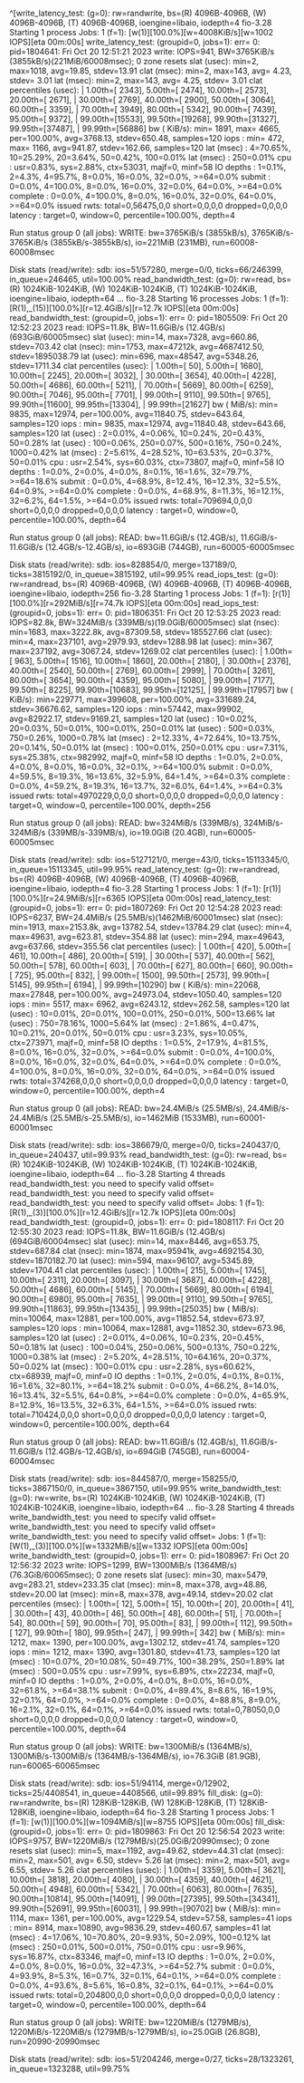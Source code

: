 ^[write_latency_test: (g=0): rw=randwrite, bs=(R) 4096B-4096B, (W) 4096B-4096B, (T) 4096B-4096B, ioengine=libaio, iodepth=4
fio-3.28
Starting 1 process
Jobs: 1 (f=1): [w(1)][100.0%][w=4008KiB/s][w=1002 IOPS][eta 00m:00s]
write_latency_test: (groupid=0, jobs=1): err= 0: pid=1804641: Fri Oct 20 12:51:21 2023
  write: IOPS=941, BW=3765KiB/s (3855kB/s)(221MiB/60008msec); 0 zone resets
    slat (usec): min=2, max=1018, avg=19.85, stdev=13.91
    clat (msec): min=2, max=143, avg= 4.23, stdev= 3.01
     lat (msec): min=2, max=143, avg= 4.25, stdev= 3.01
    clat percentiles (usec):
     |  1.00th=[ 2343],  5.00th=[ 2474], 10.00th=[ 2573], 20.00th=[ 2671],
     | 30.00th=[ 2769], 40.00th=[ 2900], 50.00th=[ 3064], 60.00th=[ 3359],
     | 70.00th=[ 3949], 80.00th=[ 5342], 90.00th=[ 7439], 95.00th=[ 9372],
     | 99.00th=[15533], 99.50th=[19268], 99.90th=[31327], 99.95th=[37487],
     | 99.99th=[56886]
   bw (  KiB/s): min= 1891, max= 4665, per=100.00%, avg=3768.13, stdev=650.48, samples=120
   iops        : min=  472, max= 1166, avg=941.87, stdev=162.66, samples=120
  lat (msec)   : 4=70.65%, 10=25.29%, 20=3.64%, 50=0.42%, 100=0.01%
  lat (msec)   : 250=0.01%
  cpu          : usr=0.83%, sys=2.88%, ctx=53031, majf=0, minf=58
  IO depths    : 1=0.1%, 2=4.3%, 4=95.7%, 8=0.0%, 16=0.0%, 32=0.0%, >=64=0.0%
     submit    : 0=0.0%, 4=100.0%, 8=0.0%, 16=0.0%, 32=0.0%, 64=0.0%, >=64=0.0%
     complete  : 0=0.0%, 4=100.0%, 8=0.0%, 16=0.0%, 32=0.0%, 64=0.0%, >=64=0.0%
     issued rwts: total=0,56475,0,0 short=0,0,0,0 dropped=0,0,0,0
     latency   : target=0, window=0, percentile=100.00%, depth=4

Run status group 0 (all jobs):
  WRITE: bw=3765KiB/s (3855kB/s), 3765KiB/s-3765KiB/s (3855kB/s-3855kB/s), io=221MiB (231MB), run=60008-60008msec

Disk stats (read/write):
  sdb: ios=51/57280, merge=0/0, ticks=66/246399, in_queue=246465, util=100.00%
read_bandwidth_test: (g=0): rw=read, bs=(R) 1024KiB-1024KiB, (W) 1024KiB-1024KiB, (T) 1024KiB-1024KiB, ioengine=libaio, iodepth=64
...
fio-3.28
Starting 16 processes
Jobs: 1 (f=1): [R(1),_(15)][100.0%][r=12.4GiB/s][r=12.7k IOPS][eta 00m:00s]
read_bandwidth_test: (groupid=0, jobs=1): err= 0: pid=1805509: Fri Oct 20 12:52:23 2023
  read: IOPS=11.8k, BW=11.6GiB/s (12.4GB/s)(693GiB/60005msec)
    slat (usec): min=14, max=7328, avg=660.86, stdev=703.42
    clat (nsec): min=1753, max=47212k, avg=4687412.50, stdev=1895038.79
     lat (usec): min=696, max=48547, avg=5348.26, stdev=1711.34
    clat percentiles (usec):
     |  1.00th=[   50],  5.00th=[ 1680], 10.00th=[ 2245], 20.00th=[ 3032],
     | 30.00th=[ 3654], 40.00th=[ 4228], 50.00th=[ 4686], 60.00th=[ 5211],
     | 70.00th=[ 5669], 80.00th=[ 6259], 90.00th=[ 7046], 95.00th=[ 7701],
     | 99.00th=[ 9110], 99.50th=[ 9765], 99.90th=[11600], 99.95th=[13304],
     | 99.99th=[21627]
   bw (  MiB/s): min= 9835, max=12974, per=100.00%, avg=11840.75, stdev=643.64, samples=120
   iops        : min= 9835, max=12974, avg=11840.48, stdev=643.66, samples=120
  lat (usec)   : 2=0.01%, 4=0.06%, 10=0.24%, 20=0.43%, 50=0.28%
  lat (usec)   : 100=0.06%, 250=0.07%, 500=0.16%, 750=0.24%, 1000=0.42%
  lat (msec)   : 2=5.61%, 4=28.52%, 10=63.53%, 20=0.37%, 50=0.01%
  cpu          : usr=2.54%, sys=60.03%, ctx=73807, majf=0, minf=58
  IO depths    : 1=0.0%, 2=0.0%, 4=0.0%, 8=0.1%, 16=1.6%, 32=79.7%, >=64=18.6%
     submit    : 0=0.0%, 4=68.9%, 8=12.4%, 16=12.3%, 32=5.5%, 64=0.9%, >=64=0.0%
     complete  : 0=0.0%, 4=68.9%, 8=11.3%, 16=12.1%, 32=6.2%, 64=1.5%, >=64=0.0%
     issued rwts: total=709694,0,0,0 short=0,0,0,0 dropped=0,0,0,0
     latency   : target=0, window=0, percentile=100.00%, depth=64

Run status group 0 (all jobs):
   READ: bw=11.6GiB/s (12.4GB/s), 11.6GiB/s-11.6GiB/s (12.4GB/s-12.4GB/s), io=693GiB (744GB), run=60005-60005msec

Disk stats (read/write):
  sdb: ios=828854/0, merge=137189/0, ticks=3815192/0, in_queue=3815192, util=99.95%
read_iops_test: (g=0): rw=randread, bs=(R) 4096B-4096B, (W) 4096B-4096B, (T) 4096B-4096B, ioengine=libaio, iodepth=256
fio-3.28
Starting 1 process
Jobs: 1 (f=1): [r(1)][100.0%][r=292MiB/s][r=74.7k IOPS][eta 00m:00s]
read_iops_test: (groupid=0, jobs=1): err= 0: pid=1806351: Fri Oct 20 12:53:25 2023
  read: IOPS=82.8k, BW=324MiB/s (339MB/s)(19.0GiB/60005msec)
    slat (nsec): min=1683, max=3222.8k, avg=87309.58, stdev=185527.66
    clat (usec): min=4, max=237101, avg=2979.93, stdev=1288.98
     lat (usec): min=367, max=237192, avg=3067.24, stdev=1269.02
    clat percentiles (usec):
     |  1.00th=[  963],  5.00th=[ 1516], 10.00th=[ 1860], 20.00th=[ 2180],
     | 30.00th=[ 2376], 40.00th=[ 2540], 50.00th=[ 2769], 60.00th=[ 2999],
     | 70.00th=[ 3261], 80.00th=[ 3654], 90.00th=[ 4359], 95.00th=[ 5080],
     | 99.00th=[ 7177], 99.50th=[ 8225], 99.90th=[10683], 99.95th=[12125],
     | 99.99th=[17957]
   bw (  KiB/s): min=229771, max=399608, per=100.00%, avg=331689.24, stdev=36676.62, samples=120
   iops        : min=57442, max=99902, avg=82922.17, stdev=9169.21, samples=120
  lat (usec)   : 10=0.02%, 20=0.03%, 50=0.01%, 100=0.01%, 250=0.01%
  lat (usec)   : 500=0.03%, 750=0.26%, 1000=0.78%
  lat (msec)   : 2=12.33%, 4=72.64%, 10=13.75%, 20=0.14%, 50=0.01%
  lat (msec)   : 100=0.01%, 250=0.01%
  cpu          : usr=7.31%, sys=25.38%, ctx=982992, majf=0, minf=58
  IO depths    : 1=0.0%, 2=0.0%, 4=0.0%, 8=0.0%, 16=0.0%, 32=0.1%, >=64=100.0%
     submit    : 0=0.0%, 4=59.5%, 8=19.3%, 16=13.6%, 32=5.9%, 64=1.4%, >=64=0.3%
     complete  : 0=0.0%, 4=59.2%, 8=19.3%, 16=13.7%, 32=6.0%, 64=1.4%, >=64=0.3%
     issued rwts: total=4970229,0,0,0 short=0,0,0,0 dropped=0,0,0,0
     latency   : target=0, window=0, percentile=100.00%, depth=256

Run status group 0 (all jobs):
   READ: bw=324MiB/s (339MB/s), 324MiB/s-324MiB/s (339MB/s-339MB/s), io=19.0GiB (20.4GB), run=60005-60005msec

Disk stats (read/write):
  sdb: ios=5127121/0, merge=43/0, ticks=15113345/0, in_queue=15113345, util=99.95%
read_latency_test: (g=0): rw=randread, bs=(R) 4096B-4096B, (W) 4096B-4096B, (T) 4096B-4096B, ioengine=libaio, iodepth=4
fio-3.28
Starting 1 process
Jobs: 1 (f=1): [r(1)][100.0%][r=24.9MiB/s][r=6365 IOPS][eta 00m:00s]
read_latency_test: (groupid=0, jobs=1): err= 0: pid=1807269: Fri Oct 20 12:54:28 2023
  read: IOPS=6237, BW=24.4MiB/s (25.5MB/s)(1462MiB/60001msec)
    slat (nsec): min=1913, max=2153.8k, avg=13782.54, stdev=13784.29
    clat (usec): min=4, max=49631, avg=623.81, stdev=354.88
     lat (usec): min=294, max=49643, avg=637.66, stdev=355.56
    clat percentiles (usec):
     |  1.00th=[  420],  5.00th=[  461], 10.00th=[  486], 20.00th=[  519],
     | 30.00th=[  537], 40.00th=[  562], 50.00th=[  578], 60.00th=[  603],
     | 70.00th=[  627], 80.00th=[  660], 90.00th=[  725], 95.00th=[  832],
     | 99.00th=[ 1500], 99.50th=[ 2573], 99.90th=[ 5145], 99.95th=[ 6194],
     | 99.99th=[10290]
   bw (  KiB/s): min=22068, max=27848, per=100.00%, avg=24973.04, stdev=1050.40, samples=120
   iops        : min= 5517, max= 6962, avg=6243.12, stdev=262.58, samples=120
  lat (usec)   : 10=0.01%, 20=0.01%, 100=0.01%, 250=0.01%, 500=13.66%
  lat (usec)   : 750=78.16%, 1000=5.64%
  lat (msec)   : 2=1.86%, 4=0.47%, 10=0.21%, 20=0.01%, 50=0.01%
  cpu          : usr=3.23%, sys=10.05%, ctx=273971, majf=0, minf=58
  IO depths    : 1=0.5%, 2=17.9%, 4=81.5%, 8=0.0%, 16=0.0%, 32=0.0%, >=64=0.0%
     submit    : 0=0.0%, 4=100.0%, 8=0.0%, 16=0.0%, 32=0.0%, 64=0.0%, >=64=0.0%
     complete  : 0=0.0%, 4=100.0%, 8=0.0%, 16=0.0%, 32=0.0%, 64=0.0%, >=64=0.0%
     issued rwts: total=374268,0,0,0 short=0,0,0,0 dropped=0,0,0,0
     latency   : target=0, window=0, percentile=100.00%, depth=4

Run status group 0 (all jobs):
   READ: bw=24.4MiB/s (25.5MB/s), 24.4MiB/s-24.4MiB/s (25.5MB/s-25.5MB/s), io=1462MiB (1533MB), run=60001-60001msec

Disk stats (read/write):
  sdb: ios=386679/0, merge=0/0, ticks=240437/0, in_queue=240437, util=99.93%
read_bandwidth_test: (g=0): rw=read, bs=(R) 1024KiB-1024KiB, (W) 1024KiB-1024KiB, (T) 1024KiB-1024KiB, ioengine=libaio, iodepth=64
...
fio-3.28
Starting 4 threads
read_bandwidth_test: you need to specify valid offset=
read_bandwidth_test: you need to specify valid offset=
read_bandwidth_test: you need to specify valid offset=
Jobs: 1 (f=1): [R(1),_(3)][100.0%][r=12.4GiB/s][r=12.7k IOPS][eta 00m:00s]
read_bandwidth_test: (groupid=0, jobs=1): err= 0: pid=1808117: Fri Oct 20 12:55:30 2023
  read: IOPS=11.8k, BW=11.6GiB/s (12.4GB/s)(694GiB/60004msec)
    slat (usec): min=14, max=8446, avg=653.75, stdev=687.84
    clat (nsec): min=1874, max=95941k, avg=4692154.30, stdev=1870182.70
     lat (usec): min=594, max=96107, avg=5345.89, stdev=1704.41
    clat percentiles (usec):
     |  1.00th=[  215],  5.00th=[ 1745], 10.00th=[ 2311], 20.00th=[ 3097],
     | 30.00th=[ 3687], 40.00th=[ 4228], 50.00th=[ 4686], 60.00th=[ 5145],
     | 70.00th=[ 5669], 80.00th=[ 6194], 90.00th=[ 6980], 95.00th=[ 7635],
     | 99.00th=[ 9110], 99.50th=[ 9765], 99.90th=[11863], 99.95th=[13435],
     | 99.99th=[25035]
   bw (  MiB/s): min=10064, max=12881, per=100.00%, avg=11852.54, stdev=673.97, samples=120
   iops        : min=10064, max=12881, avg=11852.30, stdev=673.96, samples=120
  lat (usec)   : 2=0.01%, 4=0.06%, 10=0.23%, 20=0.45%, 50=0.18%
  lat (usec)   : 100=0.04%, 250=0.06%, 500=0.13%, 750=0.22%, 1000=0.38%
  lat (msec)   : 2=5.20%, 4=28.51%, 10=64.16%, 20=0.37%, 50=0.02%
  lat (msec)   : 100=0.01%
  cpu          : usr=2.28%, sys=60.62%, ctx=68939, majf=0, minf=0
  IO depths    : 1=0.1%, 2=0.0%, 4=0.1%, 8=0.1%, 16=1.6%, 32=80.1%, >=64=18.2%
     submit    : 0=0.0%, 4=66.2%, 8=14.0%, 16=13.4%, 32=5.5%, 64=0.8%, >=64=0.0%
     complete  : 0=0.0%, 4=65.9%, 8=12.9%, 16=13.5%, 32=6.3%, 64=1.5%, >=64=0.0%
     issued rwts: total=710424,0,0,0 short=0,0,0,0 dropped=0,0,0,0
     latency   : target=0, window=0, percentile=100.00%, depth=64

Run status group 0 (all jobs):
   READ: bw=11.6GiB/s (12.4GB/s), 11.6GiB/s-11.6GiB/s (12.4GB/s-12.4GB/s), io=694GiB (745GB), run=60004-60004msec

Disk stats (read/write):
  sdb: ios=844587/0, merge=158255/0, ticks=3867150/0, in_queue=3867150, util=99.95%
write_bandwidth_test: (g=0): rw=write, bs=(R) 1024KiB-1024KiB, (W) 1024KiB-1024KiB, (T) 1024KiB-1024KiB, ioengine=libaio, iodepth=64
...
fio-3.28
Starting 4 threads
write_bandwidth_test: you need to specify valid offset=
write_bandwidth_test: you need to specify valid offset=
write_bandwidth_test: you need to specify valid offset=
Jobs: 1 (f=1): [W(1),_(3)][100.0%][w=1332MiB/s][w=1332 IOPS][eta 00m:00s]
write_bandwidth_test: (groupid=0, jobs=1): err= 0: pid=1808967: Fri Oct 20 12:56:32 2023
  write: IOPS=1299, BW=1300MiB/s (1364MB/s)(76.3GiB/60065msec); 0 zone resets
    slat (usec): min=30, max=5479, avg=283.21, stdev=233.35
    clat (msec): min=8, max=378, avg=48.86, stdev=20.00
     lat (msec): min=8, max=378, avg=49.14, stdev=20.02
    clat percentiles (msec):
     |  1.00th=[   12],  5.00th=[   15], 10.00th=[   20], 20.00th=[   41],
     | 30.00th=[   43], 40.00th=[   46], 50.00th=[   48], 60.00th=[   51],
     | 70.00th=[   54], 80.00th=[   59], 90.00th=[   70], 95.00th=[   83],
     | 99.00th=[  112], 99.50th=[  127], 99.90th=[  180], 99.95th=[  247],
     | 99.99th=[  342]
   bw (  MiB/s): min= 1212, max= 1390, per=100.00%, avg=1302.12, stdev=41.74, samples=120
   iops        : min= 1212, max= 1390, avg=1301.80, stdev=41.73, samples=120
  lat (msec)   : 10=0.07%, 20=10.08%, 50=49.71%, 100=38.29%, 250=1.89%
  lat (msec)   : 500=0.05%
  cpu          : usr=7.99%, sys=6.89%, ctx=22234, majf=0, minf=0
  IO depths    : 1=0.0%, 2=0.0%, 4=0.0%, 8=0.0%, 16=0.0%, 32=61.8%, >=64=38.1%
     submit    : 0=0.0%, 4=89.4%, 8=8.6%, 16=1.9%, 32=0.1%, 64=0.0%, >=64=0.0%
     complete  : 0=0.0%, 4=88.8%, 8=9.0%, 16=2.1%, 32=0.1%, 64=0.1%, >=64=0.0%
     issued rwts: total=0,78050,0,0 short=0,0,0,0 dropped=0,0,0,0
     latency   : target=0, window=0, percentile=100.00%, depth=64

Run status group 0 (all jobs):
  WRITE: bw=1300MiB/s (1364MB/s), 1300MiB/s-1300MiB/s (1364MB/s-1364MB/s), io=76.3GiB (81.9GB), run=60065-60065msec

Disk stats (read/write):
  sdb: ios=51/94114, merge=0/12902, ticks=25/4408541, in_queue=4408566, util=99.89%
fill_disk: (g=0): rw=randwrite, bs=(R) 128KiB-128KiB, (W) 128KiB-128KiB, (T) 128KiB-128KiB, ioengine=libaio, iodepth=64
fio-3.28
Starting 1 process
Jobs: 1 (f=1): [w(1)][100.0%][w=1094MiB/s][w=8755 IOPS][eta 00m:00s]
fill_disk: (groupid=0, jobs=1): err= 0: pid=1809863: Fri Oct 20 12:56:54 2023
  write: IOPS=9757, BW=1220MiB/s (1279MB/s)(25.0GiB/20990msec); 0 zone resets
    slat (usec): min=5, max=1192, avg=49.62, stdev=44.31
    clat (msec): min=2, max=501, avg= 6.50, stdev= 5.26
     lat (msec): min=2, max=501, avg= 6.55, stdev= 5.26
    clat percentiles (usec):
     |  1.00th=[ 3359],  5.00th=[ 3621], 10.00th=[ 3818], 20.00th=[ 4080],
     | 30.00th=[ 4359], 40.00th=[ 4621], 50.00th=[ 4948], 60.00th=[ 5342],
     | 70.00th=[ 6063], 80.00th=[ 7635], 90.00th=[10814], 95.00th=[14091],
     | 99.00th=[27395], 99.50th=[34341], 99.90th=[52691], 99.95th=[60031],
     | 99.99th=[90702]
   bw (  MiB/s): min= 1114, max= 1361, per=100.00%, avg=1229.54, stdev=57.58, samples=41
   iops        : min= 8914, max=10890, avg=9836.29, stdev=460.67, samples=41
  lat (msec)   : 4=17.06%, 10=70.80%, 20=9.93%, 50=2.09%, 100=0.12%
  lat (msec)   : 250=0.01%, 500=0.01%, 750=0.01%
  cpu          : usr=9.96%, sys=16.87%, ctx=83346, majf=0, minf=13
  IO depths    : 1=0.0%, 2=0.0%, 4=0.0%, 8=0.0%, 16=0.0%, 32=47.3%, >=64=52.7%
     submit    : 0=0.0%, 4=93.9%, 8=5.3%, 16=0.7%, 32=0.1%, 64=0.1%, >=64=0.0%
     complete  : 0=0.0%, 4=93.6%, 8=5.6%, 16=0.8%, 32=0.1%, 64=0.1%, >=64=0.0%
     issued rwts: total=0,204800,0,0 short=0,0,0,0 dropped=0,0,0,0
     latency   : target=0, window=0, percentile=100.00%, depth=64

Run status group 0 (all jobs):
  WRITE: bw=1220MiB/s (1279MB/s), 1220MiB/s-1220MiB/s (1279MB/s-1279MB/s), io=25.0GiB (26.8GB), run=20990-20990msec

Disk stats (read/write):
  sdb: ios=51/204246, merge=0/27, ticks=28/1323261, in_queue=1323288, util=99.75%
